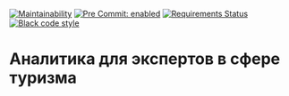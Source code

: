 [![Maintainability](https://api.codeclimate.com/v1/badges/626c2f88b91f08127430/maintainability)](https://codeclimate.com/github/Fiery-brain/acesta/maintainability)
[![Pre Commit: enabled](https://img.shields.io/badge/pre--commit-enabled-brightgreen?logo=pre-commit&logoColor=white)](https://github.com/pre-commit/pre-commit)
[![Requirements Status](https://requires.io/github/Fiery-brain/acesta/requirements.svg?branch=main)](https://requires.io/github/Fiery-brain/acesta/requirements/?branch=main)
[![Black code style](https://img.shields.io/badge/code%20style-black-000000.svg)](https://github.com/ambv/black)

# Аналитика для экспертов в сфере туризма
